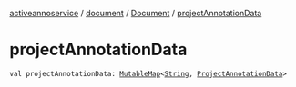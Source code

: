 [activeannoservice](../../index.md) / [document](../index.md) / [Document](index.md) / [projectAnnotationData](./project-annotation-data.md)

# projectAnnotationData

`val projectAnnotationData: `[`MutableMap`](https://kotlinlang.org/api/latest/jvm/stdlib/kotlin.collections/-mutable-map/index.html)`<`[`String`](https://kotlinlang.org/api/latest/jvm/stdlib/kotlin/-string/index.html)`, `[`ProjectAnnotationData`](../-project-annotation-data/index.md)`>`